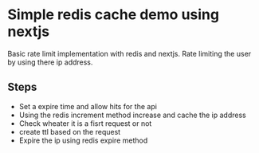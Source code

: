 # Simple redis cache demo using nextjs

Basic rate limit implementation with redis and nextjs. Rate limiting the user by using there ip address.

## Steps

-   Set a expire time and allow hits for the api
-   Using the redis increment method increase and cache the ip address
-   Check wheater it is a fisrt request or not
-   create ttl based on the request
-   Expire the ip using redis expire method
